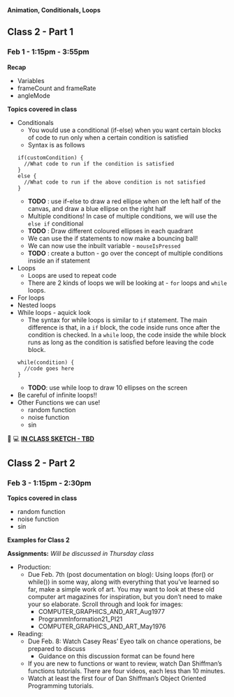 **Animation, Conditionals, Loops**

## Class 2 - Part 1
### Feb 1 - 1:15pm - 3:55pm

**Recap**
* Variables
* frameCount and frameRate
* angleMode

**Topics covered in class**

* Conditionals
  * You would use a conditional (if-else) when you want certain blocks of code to run only when a certain condition is satisfied
  * Syntax is as follows
  ```
  if(customCondition) {
    //What code to run if the condition is satisfied
  }
  else {
    //What code to run if the above condition is not satisfied
  }
  ```
  * **TODO** : use if-else to draw a red ellipse when on the left half of the canvas, and draw a blue ellipse on the right half
  * Multiple conditions! In case of multiple conditions, we will use the `else if` conditional
  * **TODO** : Draw different coloured ellipses in each quadrant
  * We can use the if statements to now make a bouncing ball!
  * We can now use the inbuilt variable - `mouseIsPressed`
  * **TODO** : create a button - go over the concept of multiple conditions inside an if statement
* Loops
  * Loops are used to repeat code
  * There are 2 kinds of loops we will be looking at - `for` loops and `while` loops.
* For loops
* Nested loops
* While loops - aquick look
  * The syntax for while loops is similar to `if` statement. The main difference is that, in a `if` block, the code inside runs once after the condition is checked. In a `while` loop, the code inside the while block runs as long as the condition is satisfied before leaving the code block.
  ``` 
  while(condition) {
    //code goes here
  }
  ```
  * **TODO**: use while loop to draw 10 ellipses on the screen
 * Be careful of infinite loops!!
 * Other Functions we can use!
   * random function
   * noise function
   * sin


🔴 💻 **[IN CLASS SKETCH - TBD]()**


## Class 2 - Part 2
### Feb 3 - 1:15pm - 2:30pm

**Topics covered in class**

* random function
* noise function
* sin


**Examples for Class 2**



**Assignments:** 
*Will be discussed in Thursday class*
* Production:
    * Due Feb. 7th (post documentation on blog): Using loops (for() or while()) in some way, along with everything that you’ve learned so far, make a simple work of art. You may want to look at these old computer art magazines for inspiration, but you don’t need to make your so elaborate. Scroll through and look for images:
        * COMPUTER_GRAPHICS_AND_ART_Aug1977
        * ProgrammInformation21_PI21
        * COMPUTER_GRAPHICS_AND_ART_May1976
* Reading:
    * Due Feb. 8: Watch Casey Reas’ Eyeo talk on chance operations, be prepared to discuss
        * Guidance on this discussion format can be found here
    * If you are new to functions or want to review, watch Dan Shiffman’s functions tutorials. There are four videos, each less than 10 minutes.
    * Watch at least the first four of Dan Shiffman’s Object Oriented Programming tutorials.


